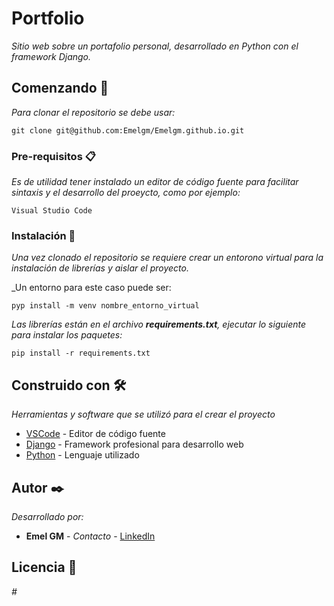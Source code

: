 # Portfolio

_Sitio web sobre un portafolio personal, desarrollado en Python con el framework Django._

## Comenzando 🚀

_Para clonar el repositorio se debe usar:_ 

```
git clone git@github.com:Emelgm/Emelgm.github.io.git
```

### Pre-requisitos 📋

_Es de utilidad tener instalado un editor de código fuente para facilitar sintaxis y el desarrollo del proeycto, como por ejemplo:_

```
Visual Studio Code
```

### Instalación 🔧

_Una vez clonado el repositorio se requiere crear un entorono virtual para la instalación de librerías y aislar el proyecto._

_Un entorno para este caso puede ser:

```
pyp install -m venv nombre_entorno_virtual
```

_Las librerías están en el archivo **requirements.txt**, ejecutar lo siguiente para instalar los paquetes:_

```
pip install -r requirements.txt
```

## Construido con 🛠️

_Herramientas y software que se utilizó para el crear el proyecto_

* [VSCode](https://code.visualstudio.com/) - Editor de código fuente
* [Django](https://www.djangoproject.com/) - Framework profesional para desarrollo web
* [Python](https://www.python.org/) - Lenguaje utilizado

## Autor ✒️

_Desarrollado por:_

* **Emel GM** - *Contacto* - [LinkedIn](https://www.linkedin.com/in/emel-gm/)

## Licencia 📄

_#_
